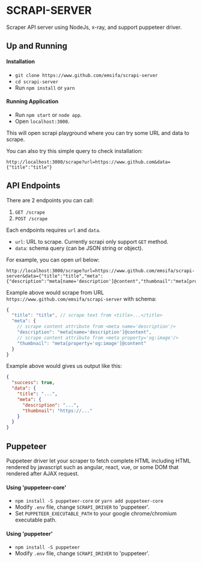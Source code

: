 SCRAPI-SERVER
================================

Scraper API server using NodeJs, x-ray, and support puppeteer driver.

## Up and Running

#### Installation

* `git clone https://www.github.com/emsifa/scrapi-server`
* `cd scrapi-server`
* Run `npm install` or `yarn`

#### Running Application

* Run `npm start` or `node app`.
* Open `localhost:3000`.

This will open scrapi playground where you can try some URL and data to scrape.

You can also try this simple query to check installation:

```
http://localhost:3000/scrape?url=https://www.github.com&data={"title":"title"}
```

## API Endpoints

There are 2 endpoints you can call:

1. `GET /scrape`
2. `POST /scrape` 

Each endpoints requires `url` and `data`.

* `url`: URL to scrape. Currently scrapi only support `GET` method.
* `data`: schema query (can be JSON string or object).

For example, you can open url below:

```
http://localhost:3000/scrape?url=https://www.github.com/emsifa/scrapi-server&data={"title":"title","meta":{"description":"meta[name='description']@content","thumbnail":"meta[property='og:image']@content"}}
```

Example above would scrape from URL `https://www.github.com/emsifa/scrapi-server` with schema:

```javascript
{
  "title": "title", // scrape text from <title>...</title>
  "meta": {
    // scrape content attribute from <meta name='description'/>
    "description": "meta[name='description']@content",
    // scrape content attribute from <meta property='og:image'/>
    "thumbnail": "meta[property='og:image']@content"
  }
}
```

Example above would gives us output like this:

```json
{
  "success": true,
  "data": {
    "title": "...",
    "meta": {
      "description": "...",
      "thumbnail": "https://..."
    }
  }
}
```

## Puppeteer

Puppeteer driver let your scraper to fetch complete HTML including HTML rendered by javascript such as angular, react, vue, or some DOM that rendered after AJAX request.

#### Using 'puppeteer-core'

* `npm install -S puppeteer-core` or `yarn add puppeteer-core`
* Modify `.env` file, change `SCRAPI_DRIVER` to 'puppeteer'.
* Set `PUPPETEER_EXECUTABLE_PATH` to your google chrome/chromium executable path.

#### Using 'puppeteer'

* `npm install -S puppeteer`
* Modify `.env` file, change `SCRAPI_DRIVER` to 'puppeteer'.
